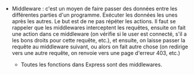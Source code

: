- Middleware : c'est un moyen de faire passer des données entre les différentes parties d'un programme.
  Exécuter les données les unes après les autres. Le but est de ne pas répéter les actions.
  Il faut se rappeler que les middlewares interceptent les requêtes, ensuite on fait une action dans ce middleware (on vérifie si le user est connecté, s'il a les bons droits pour cette requête, etc.), et ensuite, on laisse passer la requête au middleware suivant, ou alors on fait autre chose (on redirige vers une autre requête, on renvoie vers une page d'erreur 403, etc.)

  - Toutes les fonctions dans Express sont des middlewares.